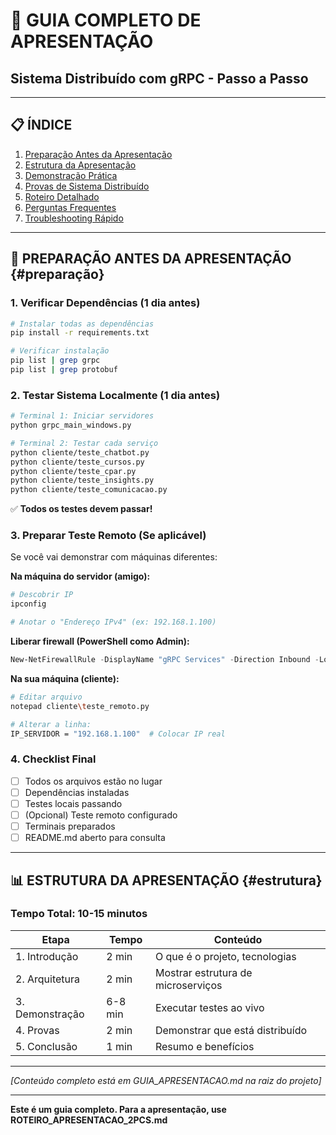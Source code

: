 # 🎤 GUIA COMPLETO DE APRESENTAÇÃO
## Sistema Distribuído com gRPC - Passo a Passo

---

## 📋 **ÍNDICE**

1. [Preparação Antes da Apresentação](#preparação)
2. [Estrutura da Apresentação](#estrutura)
3. [Demonstração Prática](#demonstração)
4. [Provas de Sistema Distribuído](#provas)
5. [Roteiro Detalhado](#roteiro)
6. [Perguntas Frequentes](#perguntas)
7. [Troubleshooting Rápido](#troubleshooting)

---

## 🔧 **PREPARAÇÃO ANTES DA APRESENTAÇÃO** {#preparação}

### **1. Verificar Dependências (1 dia antes)**

```bash
# Instalar todas as dependências
pip install -r requirements.txt

# Verificar instalação
pip list | grep grpc
pip list | grep protobuf
```

### **2. Testar Sistema Localmente (1 dia antes)**

```bash
# Terminal 1: Iniciar servidores
python grpc_main_windows.py

# Terminal 2: Testar cada serviço
python cliente/teste_chatbot.py
python cliente/teste_cursos.py
python cliente/teste_cpar.py
python cliente/teste_insights.py
python cliente/teste_comunicacao.py
```

✅ **Todos os testes devem passar!**

### **3. Preparar Teste Remoto (Se aplicável)**

Se você vai demonstrar com máquinas diferentes:

**Na máquina do servidor (amigo):**
```bash
# Descobrir IP
ipconfig

# Anotar o "Endereço IPv4" (ex: 192.168.1.100)
```

**Liberar firewall (PowerShell como Admin):**
```powershell
New-NetFirewallRule -DisplayName "gRPC Services" -Direction Inbound -LocalPort 8081-8085 -Protocol TCP -Allow
```

**Na sua máquina (cliente):**
```bash
# Editar arquivo
notepad cliente\teste_remoto.py

# Alterar a linha:
IP_SERVIDOR = "192.168.1.100"  # Colocar IP real
```

### **4. Checklist Final**

- [ ] Todos os arquivos estão no lugar
- [ ] Dependências instaladas
- [ ] Testes locais passando
- [ ] (Opcional) Teste remoto configurado
- [ ] Terminais preparados
- [ ] README.md aberto para consulta

---

## 📊 **ESTRUTURA DA APRESENTAÇÃO** {#estrutura}

### **Tempo Total: 10-15 minutos**

| Etapa | Tempo | Conteúdo |
|-------|-------|----------|
| 1. Introdução | 2 min | O que é o projeto, tecnologias |
| 2. Arquitetura | 2 min | Mostrar estrutura de microserviços |
| 3. Demonstração | 6-8 min | Executar testes ao vivo |
| 4. Provas | 2 min | Demonstrar que está distribuído |
| 5. Conclusão | 1 min | Resumo e benefícios |

---

*[Conteúdo completo está em GUIA_APRESENTACAO.md na raiz do projeto]*

---

**Este é um guia completo. Para a apresentação, use ROTEIRO_APRESENTACAO_2PCS.md**
